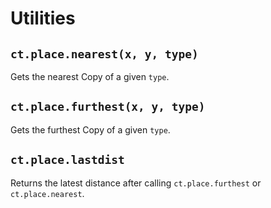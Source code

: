 # Utilities

## `ct.place.nearest(x, y, type)`

Gets the nearest Copy of a given `type`.

## `ct.place.furthest(x, y, type)`

Gets the furthest Copy of a given `type`.

## `ct.place.lastdist`

Returns the latest distance after calling `ct.place.furthest` or `ct.place.nearest`.
